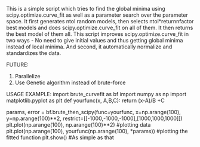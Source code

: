 This is a simple script which tries to find the global minima using scipy.optimize.curve_fit as well as a parameter search over the parameter space.
It first generates ntol random models, then selects ntol*returnnfactor best models and does scipy.optimize.curve_fit on all of them. It then returns the best model of them all.
This script improves scipy.optimize.curve_fit in two ways - No need to give initial values and thus getting global minima instead of local minima. And second, it automatically normalize and standardizes the data.

FUTURE:
1. Parallelize
2. Use Genetic algorithm instead of brute-force

USAGE EXAMPLE:
import brute_curvefit as bf
import numpy as np
import matplotlib.pyplot as plt
def yourfunc(x, A,B,C):
	return (x-A)/B +C

params, error = bf.brute_then_scipy(func=yourfunc, x=np.arange(100), y=np.arange(100)**2, restrict=[[-1000,-1000,-1000],[1000,1000,1000]])
plt.plot(np.arange(100), np.arange(100)**2) #plotting data
plt.plot(np.arange(100), yourfunc(np.arange(100), *params)) #plotting the fitted function
plt.show()
#As simple as that